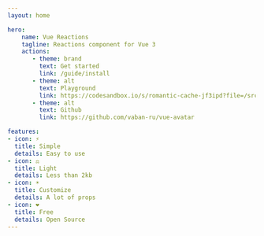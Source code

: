 ```yaml
---
layout: home

hero:
    name: Vue Reactions
    tagline: Reactions component for Vue 3
    actions:
       - theme: brand
         text: Get started
         link: /guide/install
       - theme: alt
         text: Playground
         link: https://codesandbox.io/s/romantic-cache-jf3ipd?file=/src/App.vue
       - theme: alt
         text: Github
         link: https://github.com/vaban-ru/vue-avatar

features:
- icon: ⚡️
  title: Simple
  details: Easy to use
- icon: ⚖️
  title: Light
  details: Less than 2kb
- icon: ☀️
  title: Customize
  details: A lot of props
- icon: ❤️
  title: Free
  details: Open Source
---
```

